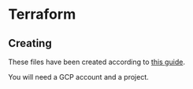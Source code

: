 # Terraform

## Creating

These files have been created according to [this guide](https://cloud.google.com/community/tutorials/getting-started-on-gcp-with-terraform).

You will need a GCP account and a project.


